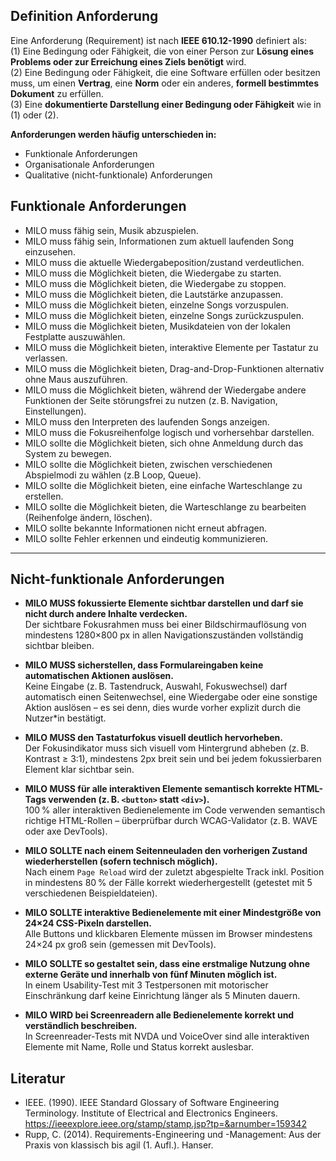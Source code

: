 ## Definition Anforderung
Eine Anforderung (Requirement) ist nach **IEEE 610.12-1990** definiert als: <br>
(1) Eine Bedingung oder Fähigkeit, die von einer Person zur **Lösung eines Problems oder zur Erreichung eines Ziels benötigt** wird. <br>
(2) Eine Bedingung oder Fähigkeit, die eine Software erfüllen oder besitzen muss, um einen **Vertrag**, eine **Norm** oder ein anderes, **formell bestimmtes Dokument** zu erfüllen. <br>
(3) Eine **dokumentierte Darstellung einer Bedingung oder Fähigkeit** wie in (1) oder (2).

**Anforderungen werden häufig unterschieden in:**
- Funktionale Anforderungen
- Organisationale Anforderungen
- Qualitative (nicht-funktionale) Anforderungen

## Funktionale Anforderungen

- MILO muss fähig sein, Musik abzuspielen.  
- MILO muss fähig sein, Informationen zum aktuell laufenden Song einzusehen.
- MILO muss die aktuelle Wiedergabeposition/zustand verdeutlichen.   
- MILO muss die Möglichkeit bieten, die Wiedergabe zu starten.  
- MILO muss die Möglichkeit bieten, die Wiedergabe zu stoppen.
- MILO muss die Möglichkeit bieten, die Lautstärke anzupassen. 
- MILO muss die Möglichkeit bieten, einzelne Songs vorzuspulen.  
- MILO muss die Möglichkeit bieten, einzelne Songs zurückzuspulen.  
- MILO muss die Möglichkeit bieten, Musikdateien von der lokalen Festplatte auszuwählen.  
- MILO muss die Möglichkeit bieten, interaktive Elemente per Tastatur zu verlassen.  
- MILO muss die Möglichkeit bieten, Drag-and-Drop-Funktionen alternativ ohne Maus auszuführen. 
- MILO muss die Möglichkeit bieten, während der Wiedergabe andere Funktionen der Seite störungsfrei zu nutzen (z. B. Navigation, Einstellungen). 
- MILO muss den Interpreten des laufenden Songs anzeigen.  
- MILO muss die Fokusreihenfolge logisch und vorhersehbar darstellen.
- MILO sollte die Möglichkeit bieten, sich ohne Anmeldung durch das System zu bewegen.  
- MILO sollte die Möglichkeit bieten, zwischen verschiedenen Abspielmodi zu wählen (z.B Loop, Queue).
- MILO sollte die Möglichkeit bieten, eine einfache Warteschlange zu erstellen.  
- MILO sollte die Möglichkeit bieten, die Warteschlange zu bearbeiten (Reihenfolge ändern, löschen).
- MILO sollte bekannte Informationen nicht erneut abfragen.  
- MILO sollte Fehler erkennen und eindeutig kommunizieren.

---

## Nicht-funktionale Anforderungen

- **MILO MUSS fokussierte Elemente sichtbar darstellen und darf sie nicht durch andere Inhalte verdecken.**  
  Der sichtbare Fokusrahmen muss bei einer Bildschirmauflösung von mindestens 1280×800 px in allen Navigationszuständen vollständig sichtbar bleiben.

- **MILO MUSS sicherstellen, dass Formulareingaben keine automatischen Aktionen auslösen.**  
  Keine Eingabe (z. B. Tastendruck, Auswahl, Fokuswechsel) darf automatisch einen Seitenwechsel, eine Wiedergabe oder eine sonstige Aktion auslösen – es sei denn, dies wurde vorher explizit durch die Nutzer*in bestätigt.

- **MILO MUSS den Tastaturfokus visuell deutlich hervorheben.**  
  Der Fokusindikator muss sich visuell vom Hintergrund abheben (z. B. Kontrast ≥ 3:1), mindestens 2px breit sein und bei jedem fokussierbaren Element klar sichtbar sein.

- **MILO MUSS für alle interaktiven Elemente semantisch korrekte HTML-Tags verwenden (z. B. `<button>` statt `<div>`).**  
  100 % aller interaktiven Bedienelemente im Code verwenden semantisch richtige HTML-Rollen – überprüfbar durch WCAG-Validator (z. B. WAVE oder axe DevTools).

- **MILO SOLLTE nach einem Seitenneuladen den vorherigen Zustand wiederherstellen (sofern technisch möglich).**  
  Nach einem `Page Reload` wird der zuletzt abgespielte Track inkl. Position in mindestens 80 % der Fälle korrekt wiederhergestellt (getestet mit 5 verschiedenen Beispieldateien).

- **MILO SOLLTE interaktive Bedienelemente mit einer Mindestgröße von 24×24 CSS-Pixeln darstellen.**  
  Alle Buttons und klickbaren Elemente müssen im Browser mindestens 24×24 px groß sein (gemessen mit DevTools).

- **MILO SOLLTE so gestaltet sein, dass eine erstmalige Nutzung ohne externe Geräte und innerhalb von fünf Minuten möglich ist.**  
  In einem Usability-Test mit 3 Testpersonen mit motorischer Einschränkung darf keine Einrichtung länger als 5 Minuten dauern.

- **MILO WIRD bei Screenreadern alle Bedienelemente korrekt und verständlich beschreiben.**  
  In Screenreader-Tests mit NVDA und VoiceOver sind alle interaktiven Elemente mit Name, Rolle und Status korrekt auslesbar.



## Literatur 
- IEEE. (1990). IEEE Standard Glossary of Software Engineering Terminology. Institute of Electrical and Electronics Engineers. https://ieeexplore.ieee.org/stamp/stamp.jsp?tp=&arnumber=159342
- Rupp, C. (2014). Requirements-Engineering und -Management: Aus der Praxis von klassisch bis agil (1. Aufl.). Hanser.